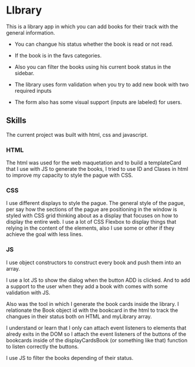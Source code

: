 # Llbrary
This is a library app in which you can add books for their track with the general information.

* You can changue his status whether the book is read or not read.

* If the book is in the favs categories.

* Also you can filter the books using his current book status in the sidebar.

* The library uses form validation when you try to add new book with two required inputs
* The form also has some visual support (inputs are labeled) for users. 

## Skills 
The current project was built with html, css and javascript.

### HTML

The html was used for the web maquetation and to build a templateCard that I use with JS to generate the books, I tried to use ID and Clases in html to improve my capacity to style the pague with CSS.

### CSS

I use different displays to style the pague. The general style of the pague, per say how the sections of the pague are positioning in the window is styled with CSS grid thinking about as a display that focuses on how to display the entire web. I use a lot of CSS Flexbox to display things that relying in the content of the elements, also I use some or other if they achieve the goal with less lines.

### JS
I use object constructors to construct every book and push them  into an array.

I use a lot JS to show the dialog when the button ADD is clicked. And to add a support to the user when they add a book with comes with some validation with  JS.

Also was the tool in which I generate the book cards inside the library. I relationate the Book object id with the bookcard in the html to track the changues in their status both on HTML and myLibrary array.

I understand or learn that I only can  attach event listeners to elements that alredy exits in the DOM so I attach the event listeners of the buttons of the bookcards inside of the displayCardsBook (or something like that) function to listen correctly the buttons.

I use JS to filter the books depending of their status.